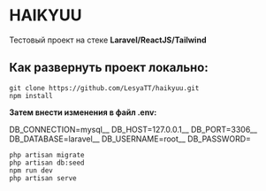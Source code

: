 # HAIKYUU
Тестовый проект на стеке **Laravel/ReactJS/Tailwind**

## Как развернуть проект локально:
```
git clone https://github.com/LesyaTT/haikyuu.git
npm install
```
**Затем внести изменения в файл .env:**

DB_CONNECTION=mysql__
DB_HOST=127.0.0.1__
DB_PORT=3306__
DB_DATABASE=laravel__
DB_USERNAME=root__
DB_PASSWORD=

```
php artisan migrate
php artisan db:seed
npm run dev
php artisan serve
```
